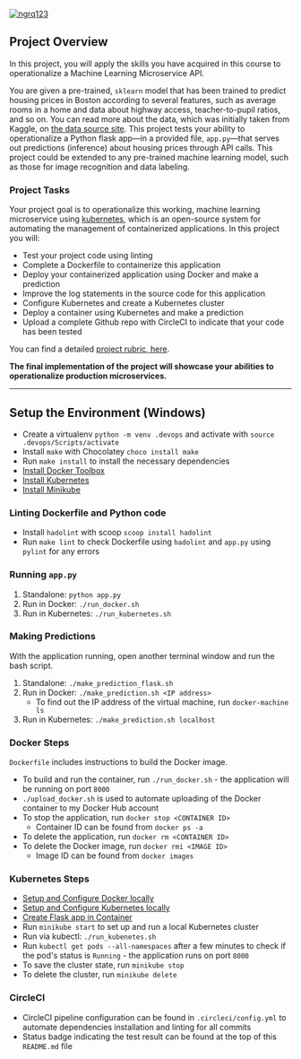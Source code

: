 [![ngrq123](https://circleci.com/gh/ngrq123/udacity-devops-project4.svg?style=svg)](https://circleci.com/gh/ngrq123/udacity-devops-project4)

## Project Overview

In this project, you will apply the skills you have acquired in this course to operationalize a Machine Learning Microservice API. 

You are given a pre-trained, `sklearn` model that has been trained to predict housing prices in Boston according to several features, such as average rooms in a home and data about highway access, teacher-to-pupil ratios, and so on. You can read more about the data, which was initially taken from Kaggle, on [the data source site](https://www.kaggle.com/c/boston-housing). This project tests your ability to operationalize a Python flask app—in a provided file, `app.py`—that serves out predictions (inference) about housing prices through API calls. This project could be extended to any pre-trained machine learning model, such as those for image recognition and data labeling.

### Project Tasks

Your project goal is to operationalize this working, machine learning microservice using [kubernetes](https://kubernetes.io/), which is an open-source system for automating the management of containerized applications. In this project you will:
* Test your project code using linting
* Complete a Dockerfile to containerize this application
* Deploy your containerized application using Docker and make a prediction
* Improve the log statements in the source code for this application
* Configure Kubernetes and create a Kubernetes cluster
* Deploy a container using Kubernetes and make a prediction
* Upload a complete Github repo with CircleCI to indicate that your code has been tested

You can find a detailed [project rubric, here](https://review.udacity.com/#!/rubrics/2576/view).

**The final implementation of the project will showcase your abilities to operationalize production microservices.**

---

## Setup the Environment (Windows)

* Create a virtualenv `python -m venv .devops` and activate with `source .devops/Scripts/activate`
* Install `make` with Chocolatey `choco install make`
* Run `make install` to install the necessary dependencies
* [Install Docker Toolbox](https://docs.docker.com/toolbox/toolbox_install_windows/)
* [Install Kubernetes](https://kubernetes.io/docs/tasks/tools/install-kubectl/)
* [Install Minikube](https://kubernetes.io/docs/tasks/tools/install-minikube/)

### Linting Dockerfile and Python code

* Install `hadolint` with scoop `scoop install hadolint`
* Run `make lint` to check Dockerfile using `hadolint` and `app.py` using `pylint` for any errors

### Running `app.py`

1. Standalone:  `python app.py`
2. Run in Docker:  `./run_docker.sh`
3. Run in Kubernetes:  `./run_kubernetes.sh`

### Making Predictions

With the application running, open another terminal window and run the bash script.
1. Standalone:  `./make_prediction_flask.sh`
2. Run in Docker:  `./make_prediction.sh <IP address>`
   * To find out the IP address of the virtual machine, run `docker-machine ls`
3. Run in Kubernetes:  `./make_prediction.sh localhost`

### Docker Steps

`Dockerfile` includes instructions to build the Docker image.
* To build and run the container, run `./run_docker.sh` - the application will be running on port `8000`
* `./upload_docker.sh` is used to automate uploading of the Docker container to my Docker Hub account
* To stop the application, run `docker stop <CONTAINER ID>`
  * Container ID can be found from `docker ps -a`
* To delete the application, run `docker rm <CONTAINER ID>`
* To delete the Docker image, run `docker rmi <IMAGE ID>`
  * Image ID can be found from `docker images`

### Kubernetes Steps

* [Setup and Configure Docker locally](#installing-docker)
* [Setup and Configure Kubernetes locally](#installing-kubernetes-and-minikube)
* [Create Flask app in Container](#docker-steps)
* Run `minikube start` to set up and run a local Kubernetes cluster 
* Run via kubectl: `./run_kubenetes.sh`
* Run `kubectl get pods --all-namespaces` after a few minutes to check if the pod's status is `Running` - the application runs on port `8000`
* To save the cluster state, run `minikube stop`
* To delete the cluster, run `minikube delete`

### CircleCI

* CircleCI pipeline configuration can be found in `.circleci/config.yml` to automate dependencies installation and linting for all commits
* Status badge indicating the test result can be found at the top of this `README.md` file
